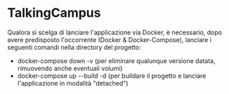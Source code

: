# TalkingCampus

Qualora si scelga di lanciare l'applicazione via Docker, è necessario, dopo avere predisposto l'occorrente (Docker & Docker-Compose), lanciare i seguenti comandi nella directory del progetto:
- docker-compose down -v (per eliminare qualunque versione datata, rimuovendo anche eventuali volumi)
- docker-compose up --build -d (per buildare il progetto e lanciare l'applicazione in modalità "detached")
